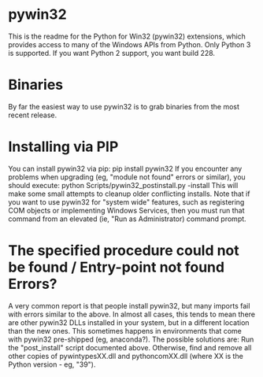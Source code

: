 # pywin32
This is the readme for the Python for Win32 (pywin32) extensions, which provides access to many of the Windows APIs from Python.
Only Python 3 is supported. If you want Python 2 support, you want build 228.
# Binaries
By far the easiest way to use pywin32 is to grab binaries from the most recent release.
# Installing via PIP
You can install pywin32 via pip:
 pip install pywin32
If you encounter any problems when upgrading (eg, "module not found" errors or similar), you should execute:
 python Scripts/pywin32_postinstall.py -install
This will make some small attempts to cleanup older conflicting installs.
Note that if you want to use pywin32 for "system wide" features, such as registering COM objects or implementing Windows Services, then you must run that command from an elevated (ie, "Run as Administrator) command prompt.
# The specified procedure could not be found / Entry-point not found Errors?
A very common report is that people install pywin32, but many imports fail with errors similar to the above.
In almost all cases, this tends to mean there are other pywin32 DLLs installed in your system, but in a different location than the new ones. This sometimes happens in environments that come with pywin32 pre-shipped (eg, anaconda?).
The possible solutions are:
   Run the "post_install" script documented above.
   Otherwise, find and remove all other copies of pywintypesXX.dll and pythoncomXX.dll (where XX is the Python version - eg, "39").
